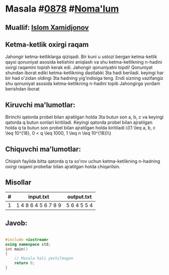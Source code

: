 
<h1>Masala #<a href="https://robocontest.uz/tasks/0878">0878</a> #<a href="https://robocontest.uz/tasks?category=1">Noma'lum</a></h1>
<h2> Muallif: <a href="https://robocontest.uz/profile/chibaintoibii">Islom Xamidjonov</a></h2>
<h2>Ketma-ketlik oxirgi raqam</h2>
<p>Jahongir ketma-ketliklarga qiziqadi. Bir kuni u ustozi bergan ketma-ketlik qaysi qonuniyat asosida ketishini aniqlash va shu ketma-ketlikning n-hadini oxirgi raqamini topish kerak edi. Jahongir qonuniyatni topdi! Qonuniyat shundan iborat ediki ketma-ketlikning dastlabki 3ta hadi beriladi. keyingi har bir had o'zidan oldingi 3ta hadning yig'indisiga teng. Endi sizning vazifangiz shu qonuniyat asosida ketma-ketlikning n-hadini topib Jahongirga yordam berishdan iborat</p>
<h2>Kiruvchi ma'lumotlar:</h2>
<p>Birinchi qatorda probel bilan ajratilgan holda 3ta butun son a, b, c va keyingi qatorda q butun sonlari kiritiladi. Keyingi qatorda probel bilan ajratilgan holda q ta butun son probel bilan ajratilgan holda kiritiladi.\((1 \leq a, b, c \leq 10^{18}, 0 < q \leq 1000, 1 \leq n \leq 10^{18})\)</p>
<h2>Chiquvchi ma'lumotlar:</h2>
<p>Chiqish faylida bitta qatorda q ta so'rov uchun ketma-ketlikning n-hadning oxirgi raqami probellar bilan ajratilgan holda chiqarilsin.</p>
<h2>Misollar</h2>
<table>
    <thead>
        <tr>
            <th>#</th>
            <th>input.txt</th>
            <th>output.txt</th>
        </tr>
    </thead>
    <tbody>
            <tr>
                <td>1</td>
                <td>1 4 8
6
4 5 6 7 8 9</td>
                <td>5 6 4 5 5 4</td>
            </tr>
    </tbody>
    </table>
    
<h2>Javob:</h2>

######
```cpp
#include <iostream>
using namespace std;
int main()
{
    // Masala hali yechilmagan
    return 0;
}
```
